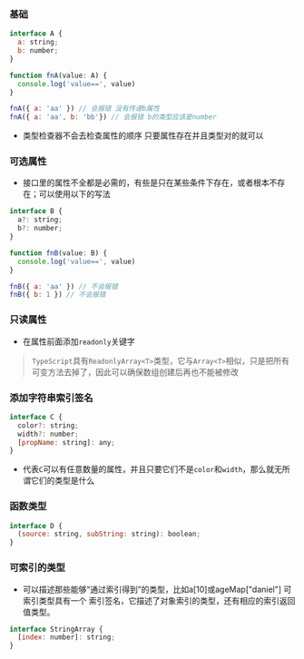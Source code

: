 ### 基础
```js
interface A {
  a: string;
  b: number;
}

function fnA(value: A) {
  console.log('value==', value)
}

fnA({ a: 'aa' }) // 会报错 没有传递b属性
fnA({ a: 'aa', b: 'bb'}) // 会报错 b的类型应该是number
```
- 类型检查器不会去检查属性的顺序 只要属性存在并且类型对的就可以

### 可选属性
- 接口里的属性不全都是必需的，有些是只在某些条件下存在，或者根本不存在；可以使用以下的写法
```js
interface B {
  a?: string;
  b?: number;
}

function fnB(value: B) {
  console.log('value==', value)
}

fnB({ a: 'aa' }) // 不会报错
fnB({ b: 1 }) // 不会报错
```

### 只读属性
- 在属性前面添加`readonly`关键字
> `TypeScript`具有`ReadonlyArray<T>`类型，它与`Array<T>`相似，只是把所有可变方法去掉了，因此可以确保数组创建后再也不能被修改

### 添加字符串索引签名
```js
interface C {
  color?: string;
  width?: number;
  [propName: string]: any;
}
```
- 代表`C`可以有任意数量的属性，并且只要它们不是`color`和`width`，那么就无所谓它们的类型是什么

### 函数类型
```js
interface D {
  (source: string, subString: string): boolean;
}
```

### 可索引的类型
- 可以描述那些能够“通过索引得到”的类型，比如a[10]或ageMap["daniel"] 可索引类型具有一个 索引签名，它描述了对象索引的类型，还有相应的索引返回值类型。
```js
interface StringArray {
  [index: number]: string;
}
```